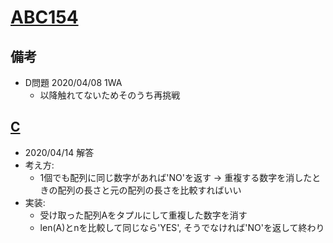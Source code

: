 # [ABC154](https://atcoder.jp/contests/abc154/tasks)

## 備考

- D問題 2020/04/08 1WA
  - 以降触れてないためそのうち再挑戦

## [C](https://atcoder.jp/contests/abc154/tasks/abc154_c)

- 2020/04/14 解答
- 考え方:
  - 1個でも配列に同じ数字があれば'NO'を返す -> 重複する数字を消したときの配列の長さと元の配列の長さを比較すればいい
- 実装:
  - 受け取った配列Aをタプルにして重複した数字を消す
  - len(A)とnを比較して同じなら'YES', そうでなければ'NO'を返して終わり
